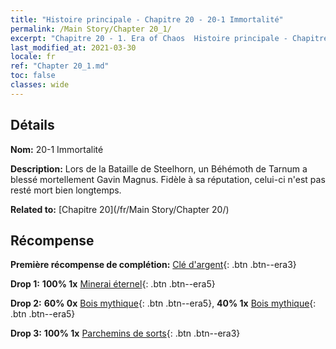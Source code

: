```yaml
---
title: "Histoire principale - Chapitre 20 - 20-1 Immortalité"
permalink: /Main Story/Chapter 20_1/
excerpt: "Chapitre 20 - 1. Era of Chaos  Histoire principale - Chapitre 20_1. 20-1 Immortalité"
last_modified_at: 2021-03-30
locale: fr
ref: "Chapter 20_1.md"
toc: false
classes: wide
---
```


## Détails

 **Nom:** 20-1 Immortalité

 **Description:** Lors de la Bataille de Steelhorn, un Béhémoth de Tarnum a blessé mortellement Gavin Magnus. Fidèle à sa réputation, celui-ci n'est pas resté mort bien longtemps.

 **Related to:** [Chapitre 20](/fr/Main Story/Chapter 20/)

## Récompense

 **Première récompense de complétion:** [Clé d'argent](/fr/Items/con_693/){: .btn .btn--era3}

 **Drop 1:** **100% 1x** [Minerai éternel](/fr/Items/mat_68/){: .btn .btn--era5}

 **Drop 2:** **60% 0x** [Bois mythique](/fr/Items/mat_62/){: .btn .btn--era5}, **40% 1x** [Bois mythique](/fr/Items/mat_62/){: .btn .btn--era5}

 **Drop 3:** **100% 1x** [Parchemins de sorts](/fr/Items/con_694/){: .btn .btn--era3}

